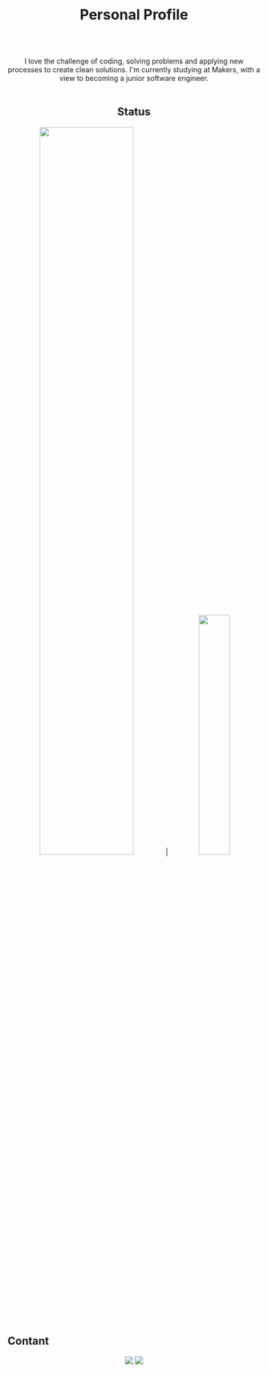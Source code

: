 <h1 align="center"> Personal Profile </h1>
<br />
<br />
<p align="center">I love the challenge of coding, solving problems and applying new processes to create clean solutions. I'm currently studying at Makers, with a view to becoming a junior software engineer.</ p> 
<br />
<br /> 
 
 <h2 align="center">Status</h2>

<p align="center"><img width=61% src="https://github-readme-stats.vercel.app/api?username=Ben-glitch-cloud&show_icons=true&theme=tokyonight"> | <img width=35% src="https://github-readme-stats.vercel.app/api/top-langs/?username=Ben-glitch-cloud&langs_count=5&theme=tokyonight"></p>

 ## Contant 
 
 <p align="center"><img src="https://img.shields.io/badge/-Instagram-black?logo=Instagram&logoColor=lightred"> <img src="https://img.shields.io/badge/-LinedIn-black?logo=LinkedIn&logoColor=blue"></p>
